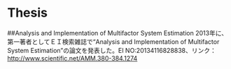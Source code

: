 # Thesis
##Analysis and Implementation of Multifactor System Estimation
2013年に、第一著者としてＥＩ検索雑誌で“Analysis and Implementation of Multifactor System Estimation”の論文を発表した。EI NO:20134116828838、リンク：http://www.scientific.net/AMM.380-384.1274



